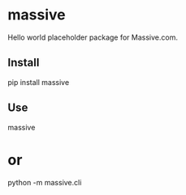 # massive

Hello world placeholder package for Massive.com.

## Install
pip install massive

## Use
massive
# or
python -m massive.cli


